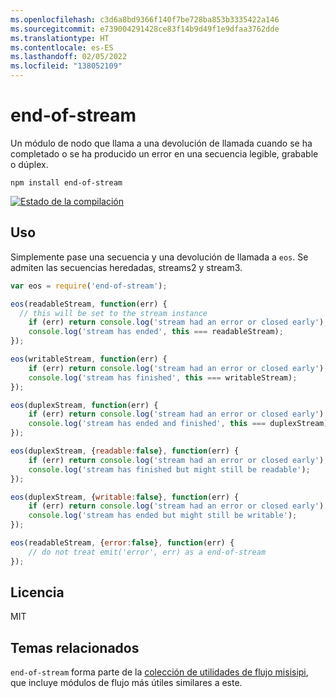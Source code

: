 ```yaml
---
ms.openlocfilehash: c3d6a8bd9366f140f7be728ba853b3335422a146
ms.sourcegitcommit: e739004291428ce83f14b9d49f1e9dfaa3762dde
ms.translationtype: HT
ms.contentlocale: es-ES
ms.lasthandoff: 02/05/2022
ms.locfileid: "138052109"
---
```

# <a name="end-of-stream"></a>end-of-stream

Un módulo de nodo que llama a una devolución de llamada cuando se ha completado o se ha producido un error en una secuencia legible, grabable o dúplex.

    npm install end-of-stream

[![Estado de la compilación](https://travis-ci.org/mafintosh/end-of-stream.svg?branch=master)](https://travis-ci.org/mafintosh/end-of-stream)

## <a name="usage"></a>Uso

Simplemente pase una secuencia y una devolución de llamada a `eos`.
Se admiten las secuencias heredadas, streams2 y stream3.

``` js
var eos = require('end-of-stream');

eos(readableStream, function(err) {
  // this will be set to the stream instance
    if (err) return console.log('stream had an error or closed early');
    console.log('stream has ended', this === readableStream);
});

eos(writableStream, function(err) {
    if (err) return console.log('stream had an error or closed early');
    console.log('stream has finished', this === writableStream);
});

eos(duplexStream, function(err) {
    if (err) return console.log('stream had an error or closed early');
    console.log('stream has ended and finished', this === duplexStream);
});

eos(duplexStream, {readable:false}, function(err) {
    if (err) return console.log('stream had an error or closed early');
    console.log('stream has finished but might still be readable');
});

eos(duplexStream, {writable:false}, function(err) {
    if (err) return console.log('stream had an error or closed early');
    console.log('stream has ended but might still be writable');
});

eos(readableStream, {error:false}, function(err) {
    // do not treat emit('error', err) as a end-of-stream
});
```

## <a name="license"></a>Licencia

MIT

## <a name="related"></a>Temas relacionados

`end-of-stream` forma parte de la [colección de utilidades de flujo misisipi](https://github.com/maxogden/mississippi), que incluye módulos de flujo más útiles similares a este.
